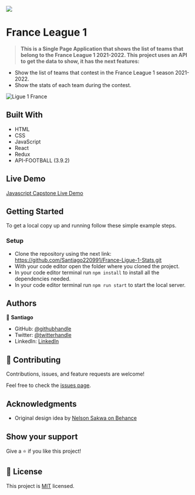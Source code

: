![](https://img.shields.io/badge/Microverse-blueviolet)

# France League 1 

> **This is a Single Page Application that shows the list of teams that belong to the France League 1 2021-2022. This project uses an API to get the data to show, it has the next features:**

- Show the list of teams that contest in the France League 1 season 2021-2022.
- Show the stats of each team during the contest.

![Ligue 1 France](https://user-images.githubusercontent.com/98363075/174894494-66804f6f-c135-4bd1-9b3a-4ccc5dca9c6f.png)

## Built With

- HTML
- CSS
- JavaScript
- React
- Redux
- API-FOOTBALL (3.9.2)

## Live Demo

[Javascript Capstone Live Demo](https://santiago-france-ligue1-stats.netlify.app/)

## Getting Started

To get a local copy up and running follow these simple example steps.


### Setup

- Clone the repository using the next link: https://github.com/Santiago220991/France-Ligue-1-Stats.git
- With your code editor open the folder where you cloned the project.
- In your code editor terminal run `npm install` to install all the dependencies needed.
- In your code editor terminal run `npm run start` to start the local server.


## Authors

👤 **Santiago**

- GitHub: [@githubhandle](https://github.com/Santiago220991) 
- Twitter: [@twitterhandle](https://twitter.com/SanCardenas10)
- LinkedIn: [LinkedIn](https://www.linkedin.com/in/alexandersantiagocardenas/)


## 🤝 Contributing

Contributions, issues, and feature requests are welcome!

Feel free to check the [issues page](https://github.com/Santiago220991/France-Ligue-1-Stats/issues).

## Acknowledgments

- Original design idea by [Nelson Sakwa on Behance](https://www.behance.net/sakwadesignstudio)
 

## Show your support

Give a ⭐️ if you like this project!

## 📝 License

This project is [MIT](./MIT.md) licensed.
